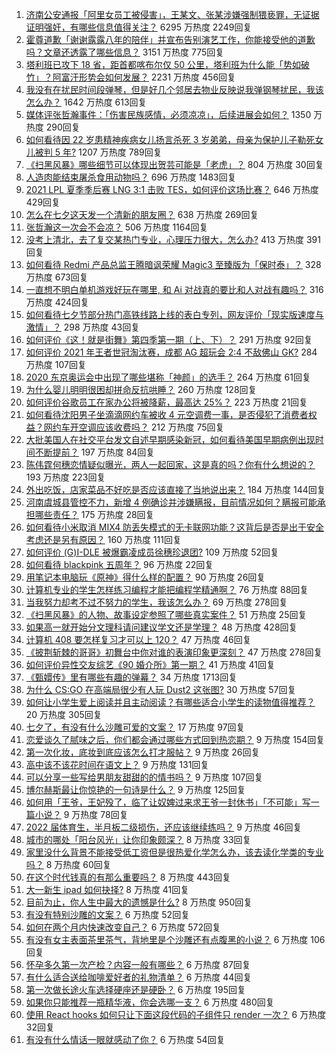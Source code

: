 1. [济南公安通报「阿里女员工被侵害」，王某文、张某涉嫌强制猥亵罪，无证据证明强奸，有哪些信息值得关注？](https://www.zhihu.com/question/479769036) 6295 万热度 2249回复
1. [霍尊道歉「谢谢露露八年的陪伴」并宣布告别演艺工作，你能接受他的道歉吗？文章还透露了哪些信息？](https://www.zhihu.com/question/479798448) 3151 万热度 775回复
1. [塔利班已攻下 18 省，距首都喀布尔仅 50 公里，塔利班为什么能「势如破竹」？阿富汗形势会如何发展？](https://www.zhihu.com/question/479663983) 2231 万热度 456回复
1. [我没有在扰民时间段弹琴，但是好几个邻居去物业反映说我弹钢琴扰民，我该怎么办？](https://www.zhihu.com/question/370078227) 1642 万热度 613回复
1. [媒体评张哲瀚事件：「伤害民族感情，必须凉凉」，后续进展会如何？](https://www.zhihu.com/question/479538653) 1350 万热度 290回复
1. [如何看待因 22 岁患精神疾病女儿扬言杀死 3 岁弟弟，母亲为保护儿子勒死女儿被判 5 年?](https://www.zhihu.com/question/478866199) 1207 万热度 789回复
1. [《扫黑风暴》哪些细节可以体现出贺芸可能是「老虎」？](https://www.zhihu.com/question/478670392) 804 万热度 30回复
1. [人造肉能结束屠杀食用动物吗？](https://www.zhihu.com/question/407718704) 696 万热度 1483回复
1. [2021 LPL 夏季季后赛 LNG 3:1 击败 TES，如何评价这场比赛？](https://www.zhihu.com/question/479728550) 646 万热度 429回复
1. [怎么在七夕这天发一个清新的朋友圈？](https://www.zhihu.com/question/479573870) 638 万热度 269回复
1. [张哲瀚这一次会不会凉？](https://www.zhihu.com/question/479421676) 506 万热度 1164回复
1. [没考上清北，去了复交某热门专业，心理压力很大，怎么办?](https://www.zhihu.com/question/476487931) 413 万热度 391回复
1. [如何看待 Redmi 产品总监王腾暗讽荣耀 Magic3 至臻版为「保时泰」？](https://www.zhihu.com/question/479367916) 328 万热度 673回复
1. [一直想不明白单机游戏好玩在哪里, 和 Ai 对战真的要比和人对战有趣吗？](https://www.zhihu.com/question/478958625) 316 万热度 424回复
1. [如何看待七夕节部分热门高铁线路上线的表白专列，网友评价「现实版速度与激情」？](https://www.zhihu.com/question/479649097) 298 万热度 43回复
1. [如何评价《这！就是街舞》第四季第一期（上、下）？](https://www.zhihu.com/question/464202790) 291 万热度 92回复
1. [如何评价 2021 年王者世冠淘汰赛，成都 AG 超玩会 2:4 不敌佛山 GK?](https://www.zhihu.com/question/479792777) 284 万热度 107回复
1. [2020 东京奥运会中出现了哪些堪称「神颜」的选手？](https://www.zhihu.com/question/474358765) 264 万热度 61回复
1. [为什么婴儿明明很困却拼命反抗哄睡？](https://www.zhihu.com/question/326867217) 260 万热度 128回复
1. [如何评价谷歌员工在家办公将被降薪，最高达 25%？](https://www.zhihu.com/question/479137548) 223 万热度 21回复
1. [如何看待沈阳男子坐滴滴网约车被收 4 元空调费一事，是否侵犯了消费者权益？网约车开空调应该收费吗？](https://www.zhihu.com/question/479351085) 212 万热度 75回复
1. [大批美国人在社交平台发文自述早期感染新冠，如何看待美国早期病例出现时间不断提前？](https://www.zhihu.com/question/479038825) 197 万热度 84回复
1. [陈伟霆何穗恋情疑似曝光，两人一起回家，这是真的吗？你有什么想说的？](https://www.zhihu.com/question/479675405) 193 万热度 223回复
1. [外出吃饭，店家菜品不好吃是否应该直接了当地说出来？](https://www.zhihu.com/question/477139405) 184 万热度 144回复
1. [河南虞城县管控不力，新增 4 例确诊并涉嫌瞒报，目前情况如何？瞒报可能承担哪些责任？](https://www.zhihu.com/question/479682607) 175 万热度 28回复
1. [如何看待小米取消 MIX4 防丢失模式的无卡联网功能？这背后是否是出于安全考虑还是另有原因？](https://www.zhihu.com/question/479568890) 160 万热度 111回复
1. [如何评价 (G)I-DLE 被爆霸凌成员徐穗珍退团?](https://www.zhihu.com/question/479774061) 109 万热度 52回复
1. [如何看待 blackpink 五周年？](https://www.zhihu.com/question/478599370) 96 万热度 22回复
1. [用笔记本电脑玩《原神》得什么样的配置？](https://www.zhihu.com/question/362510742) 90 万热度 26回复
1. [计算机专业的学生怎样练习编程才能把编程学精通啊？](https://www.zhihu.com/question/263445600) 76 万热度 88回复
1. [当我努力却考不过不努力的学生，我该怎么办？](https://www.zhihu.com/question/357856045) 69 万热度 278回复
1. [《扫黑风暴》的人物、故事设定参照了哪些真实案件？](https://www.zhihu.com/question/478584452) 51 万热度 25回复
1. [如果高一就开始分文理科请问建议学文还是学理？](https://www.zhihu.com/question/474861850) 48 万热度 428回复
1. [计算机 408 要怎样复习才可以上 120？](https://www.zhihu.com/question/379215729) 47 万热度 46回复
1. [《披荆斩棘的哥哥》初舞台中你对谁的表演印象更深刻？](https://www.zhihu.com/question/479290702) 47 万热度 278回复
1. [如何评价异性交友综艺《90 婚介所》第一期？](https://www.zhihu.com/question/479523308) 41 万热度 41回复
1. [《甄嬛传》里有哪些有趣的弹幕？](https://www.zhihu.com/question/323992995) 34 万热度 1713回复
1. [为什么 CS:GO 在高端局很少有人玩 Dust2 这张图?](https://www.zhihu.com/question/447114127) 30 万热度 57回复
1. [如何让小学生爱上阅读并且主动阅读？有哪些适合小学生的读物值得推荐？](https://www.zhihu.com/question/20298114) 20 万热度 305回复
1. [七夕了，有没有什么沙雕可爱的文案？](https://www.zhihu.com/question/478777705) 17 万热度 97回复
1. [恋爱谈久了腻味之后，你们都会通过哪些方式回到热恋期？](https://www.zhihu.com/question/477675322) 9 万热度 154回复
1. [第一次化妆，底妆到底应该怎么打才服帖？](https://www.zhihu.com/question/475377243) 9 万热度 26回复
1. [高中该不该花时间在语文上？](https://www.zhihu.com/question/471034401) 9 万热度 131回复
1. [可以分享一些写给男朋友甜甜的的情书吗？](https://www.zhihu.com/question/322998591) 9 万热度 107回复
1. [博尔赫斯最让你惊艳的一句诗是什么？](https://www.zhihu.com/question/30255353) 9 万热度 125回复
1. [如何用「王爷，王妃殁了，临了让奴婢过来求王爷一封休书」「不可能」写一篇小说？](https://www.zhihu.com/question/382116839) 9 万热度 78回复
1. [2022 届体育生，半月板二级损伤，还应该继续练吗？](https://www.zhihu.com/question/422710480) 9 万热度 46回复
1. [城市的哪处「阳台风光」让你印象颇深？](https://www.zhihu.com/question/474157373) 8 万热度 33回复
1. [家里没什么背景不能接受低工资但是很热爱化学怎么办，该去读化学类的专业吗？](https://www.zhihu.com/question/478025051) 8 万热度 60回复
1. [在这个时代钱真的有那么重要吗？](https://www.zhihu.com/question/476195543) 8 万热度 443回复
1. [大一新生 ipad 如何抉择?](https://www.zhihu.com/question/477479568) 8 万热度 41回复
1. [目前为止，你人生中最大的遗憾是什么?](https://www.zhihu.com/question/466280414) 8 万热度 950回复
1. [有没有特别沙雕的文案？](https://www.zhihu.com/question/472643846) 6 万热度 52回复
1. [如何在两个月内快速改变自己？](https://www.zhihu.com/question/451986493) 6 万热度 572回复
1. [有没有女主表面茶里茶气，背地里是个沙雕还有点腹黑的小说？](https://www.zhihu.com/question/470495045) 6 万热度 106回复
1. [怀孕多久第一次产检？内容一般有哪些？](https://www.zhihu.com/question/21818026) 6 万热度 87回复
1. [有什么适合送给咖啡爱好者的礼物清单？](https://www.zhihu.com/question/476797633) 6 万热度 44回复
1. [第一次做长途火车选择硬座还是硬卧？](https://www.zhihu.com/question/474733219) 6 万热度 195回复
1. [如果你只能推荐一瓶精华液，你会选哪一支？](https://www.zhihu.com/question/37362129) 6 万热度 480回复
1. [使用 React hooks 如何只让下面这段代码的子组件只 render 一次？](https://www.zhihu.com/question/444068787) 6 万热度 32回复
1. [有没有什么情话一眼就感动了你？](https://www.zhihu.com/question/361207270) 6 万热度 54回复
